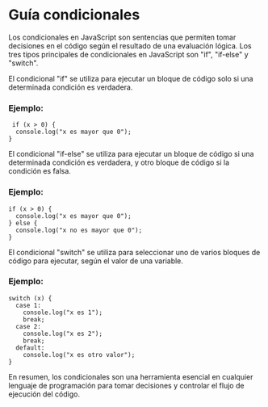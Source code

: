 # Guía condicionales

Los condicionales en JavaScript son sentencias que permiten tomar decisiones en el código según el resultado de una evaluación lógica. Los tres tipos principales de condicionales en JavaScript son "if", "if-else" y "switch".

El condicional "if" se utiliza para ejecutar un bloque de código solo si una determinada condición es verdadera.

### Ejemplo:

```
 if (x > 0) {
  console.log("x es mayor que 0");
} 
```

El condicional "if-else" se utiliza para ejecutar un bloque de código si una determinada condición es verdadera, y otro bloque de código si la condición es falsa.

### Ejemplo:

```
if (x > 0) {
  console.log("x es mayor que 0");
} else {
  console.log("x no es mayor que 0");
}
```

El condicional "switch" se utiliza para seleccionar uno de varios bloques de código para ejecutar, según el valor de una variable.

### Ejemplo:

```
switch (x) {
  case 1:
    console.log("x es 1");
    break;
  case 2:
    console.log("x es 2");
    break;
  default:
    console.log("x es otro valor");
}
```

En resumen, los condicionales son una herramienta esencial en cualquier lenguaje de programación para tomar decisiones y controlar el flujo de ejecución del código.
